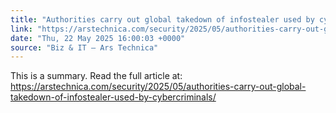 ```yaml
---
title: "Authorities carry out global takedown of infostealer used by cybercriminals"
link: "https://arstechnica.com/security/2025/05/authorities-carry-out-global-takedown-of-infostealer-used-by-cybercriminals/"
date: "Thu, 22 May 2025 16:00:03 +0000"
source: "Biz & IT – Ars Technica"
---
```


This is a summary. Read the full article at: https://arstechnica.com/security/2025/05/authorities-carry-out-global-takedown-of-infostealer-used-by-cybercriminals/